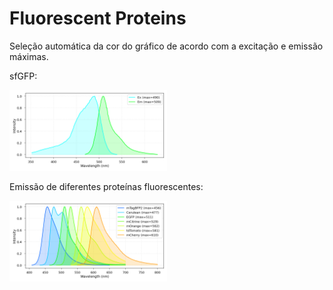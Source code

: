 
# Fluorescent Proteins

Seleção automática da cor do gráfico de acordo com a excitação e emissão máximas.

sfGFP:

<img src="result1.png" style="width: 50%">

Emissão de diferentes proteínas fluorescentes:

<img src="result2.png" style="width: 50%">
